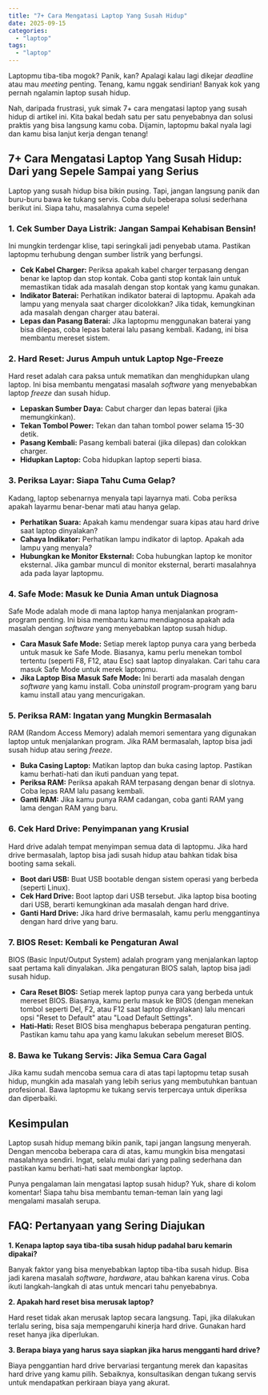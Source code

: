 ```yaml
---
title: "7+ Cara Mengatasi Laptop Yang Susah Hidup"
date: 2025-09-15
categories: 
  - "laptop"
tags: 
  - "laptop"
---
```


Laptopmu tiba-tiba mogok? Panik, kan? Apalagi kalau lagi dikejar _deadline_ atau mau _meeting_ penting. Tenang, kamu nggak sendirian! Banyak kok yang pernah ngalamin laptop susah hidup.

Nah, daripada frustrasi, yuk simak 7+ cara mengatasi laptop yang susah hidup di artikel ini. Kita bakal bedah satu per satu penyebabnya dan solusi praktis yang bisa langsung kamu coba. Dijamin, laptopmu bakal nyala lagi dan kamu bisa lanjut kerja dengan tenang!

## 7+ Cara Mengatasi Laptop Yang Susah Hidup: Dari yang Sepele Sampai yang Serius

Laptop yang susah hidup bisa bikin pusing. Tapi, jangan langsung panik dan buru-buru bawa ke tukang servis. Coba dulu beberapa solusi sederhana berikut ini. Siapa tahu, masalahnya cuma sepele!

### 1\. Cek Sumber Daya Listrik: Jangan Sampai Kehabisan Bensin!

Ini mungkin terdengar klise, tapi seringkali jadi penyebab utama. Pastikan laptopmu terhubung dengan sumber listrik yang berfungsi.

- **Cek Kabel Charger:** Periksa apakah kabel charger terpasang dengan benar ke laptop dan stop kontak. Coba ganti stop kontak lain untuk memastikan tidak ada masalah dengan stop kontak yang kamu gunakan.
- **Indikator Baterai:** Perhatikan indikator baterai di laptopmu. Apakah ada lampu yang menyala saat charger dicolokkan? Jika tidak, kemungkinan ada masalah dengan charger atau baterai.
- **Lepas dan Pasang Baterai:** Jika laptopmu menggunakan baterai yang bisa dilepas, coba lepas baterai lalu pasang kembali. Kadang, ini bisa membantu mereset sistem.

### 2\. Hard Reset: Jurus Ampuh untuk Laptop Nge-Freeze

Hard reset adalah cara paksa untuk mematikan dan menghidupkan ulang laptop. Ini bisa membantu mengatasi masalah _software_ yang menyebabkan laptop _freeze_ dan susah hidup.

- **Lepaskan Sumber Daya:** Cabut charger dan lepas baterai (jika memungkinkan).
- **Tekan Tombol Power:** Tekan dan tahan tombol power selama 15-30 detik.
- **Pasang Kembali:** Pasang kembali baterai (jika dilepas) dan colokkan charger.
- **Hidupkan Laptop:** Coba hidupkan laptop seperti biasa.

### 3\. Periksa Layar: Siapa Tahu Cuma Gelap?

Kadang, laptop sebenarnya menyala tapi layarnya mati. Coba periksa apakah layarmu benar-benar mati atau hanya gelap.

- **Perhatikan Suara:** Apakah kamu mendengar suara kipas atau hard drive saat laptop dinyalakan?
- **Cahaya Indikator:** Perhatikan lampu indikator di laptop. Apakah ada lampu yang menyala?
- **Hubungkan ke Monitor Eksternal:** Coba hubungkan laptop ke monitor eksternal. Jika gambar muncul di monitor eksternal, berarti masalahnya ada pada layar laptopmu.

### 4\. Safe Mode: Masuk ke Dunia Aman untuk Diagnosa

Safe Mode adalah mode di mana laptop hanya menjalankan program-program penting. Ini bisa membantu kamu mendiagnosa apakah ada masalah dengan _software_ yang menyebabkan laptop susah hidup.

- **Cara Masuk Safe Mode:** Setiap merek laptop punya cara yang berbeda untuk masuk ke Safe Mode. Biasanya, kamu perlu menekan tombol tertentu (seperti F8, F12, atau Esc) saat laptop dinyalakan. Cari tahu cara masuk Safe Mode untuk merek laptopmu.
- **Jika Laptop Bisa Masuk Safe Mode:** Ini berarti ada masalah dengan _software_ yang kamu install. Coba _uninstall_ program-program yang baru kamu install atau yang mencurigakan.

### 5\. Periksa RAM: Ingatan yang Mungkin Bermasalah

RAM (Random Access Memory) adalah memori sementara yang digunakan laptop untuk menjalankan program. Jika RAM bermasalah, laptop bisa jadi susah hidup atau sering _freeze_.

- **Buka Casing Laptop:** Matikan laptop dan buka casing laptop. Pastikan kamu berhati-hati dan ikuti panduan yang tepat.
- **Periksa RAM:** Periksa apakah RAM terpasang dengan benar di slotnya. Coba lepas RAM lalu pasang kembali.
- **Ganti RAM:** Jika kamu punya RAM cadangan, coba ganti RAM yang lama dengan RAM yang baru.

### 6\. Cek Hard Drive: Penyimpanan yang Krusial

Hard drive adalah tempat menyimpan semua data di laptopmu. Jika hard drive bermasalah, laptop bisa jadi susah hidup atau bahkan tidak bisa booting sama sekali.

- **Boot dari USB:** Buat USB bootable dengan sistem operasi yang berbeda (seperti Linux).
- **Cek Hard Drive:** Boot laptop dari USB tersebut. Jika laptop bisa booting dari USB, berarti kemungkinan ada masalah dengan hard drive.
- **Ganti Hard Drive:** Jika hard drive bermasalah, kamu perlu menggantinya dengan hard drive yang baru.

### 7\. BIOS Reset: Kembali ke Pengaturan Awal

BIOS (Basic Input/Output System) adalah program yang menjalankan laptop saat pertama kali dinyalakan. Jika pengaturan BIOS salah, laptop bisa jadi susah hidup.

- **Cara Reset BIOS:** Setiap merek laptop punya cara yang berbeda untuk mereset BIOS. Biasanya, kamu perlu masuk ke BIOS (dengan menekan tombol seperti Del, F2, atau F12 saat laptop dinyalakan) lalu mencari opsi "Reset to Default" atau "Load Default Settings".
- **Hati-Hati:** Reset BIOS bisa menghapus beberapa pengaturan penting. Pastikan kamu tahu apa yang kamu lakukan sebelum mereset BIOS.

### 8\. Bawa ke Tukang Servis: Jika Semua Cara Gagal

Jika kamu sudah mencoba semua cara di atas tapi laptopmu tetap susah hidup, mungkin ada masalah yang lebih serius yang membutuhkan bantuan profesional. Bawa laptopmu ke tukang servis terpercaya untuk diperiksa dan diperbaiki.

## Kesimpulan

Laptop susah hidup memang bikin panik, tapi jangan langsung menyerah. Dengan mencoba beberapa cara di atas, kamu mungkin bisa mengatasi masalahnya sendiri. Ingat, selalu mulai dari yang paling sederhana dan pastikan kamu berhati-hati saat membongkar laptop.

Punya pengalaman lain mengatasi laptop susah hidup? Yuk, share di kolom komentar! Siapa tahu bisa membantu teman-teman lain yang lagi mengalami masalah serupa.

## FAQ: Pertanyaan yang Sering Diajukan

**1\. Kenapa laptop saya tiba-tiba susah hidup padahal baru kemarin dipakai?**

Banyak faktor yang bisa menyebabkan laptop tiba-tiba susah hidup. Bisa jadi karena masalah _software_, _hardware_, atau bahkan karena virus. Coba ikuti langkah-langkah di atas untuk mencari tahu penyebabnya.

**2\. Apakah hard reset bisa merusak laptop?**

Hard reset tidak akan merusak laptop secara langsung. Tapi, jika dilakukan terlalu sering, bisa saja mempengaruhi kinerja hard drive. Gunakan hard reset hanya jika diperlukan.

**3\. Berapa biaya yang harus saya siapkan jika harus mengganti hard drive?**

Biaya penggantian hard drive bervariasi tergantung merek dan kapasitas hard drive yang kamu pilih. Sebaiknya, konsultasikan dengan tukang servis untuk mendapatkan perkiraan biaya yang akurat.
